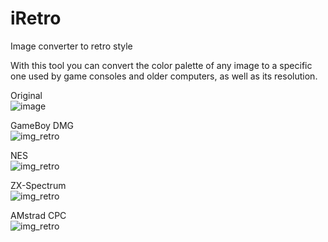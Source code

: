# iRetro
Image converter to retro style 

With this tool you can convert the color palette of any image to a specific one used by game consoles and older computers, as well as its resolution.

Original</br>
![image](https://user-images.githubusercontent.com/99989085/167124693-9d6ed208-8042-4645-8830-26914d6d6ce5.png)

GameBoy DMG</br>
![img_retro](https://user-images.githubusercontent.com/99989085/167124141-63cc7342-f680-4f06-82b9-366c5091fe1a.png)

NES</br>
![img_retro](https://user-images.githubusercontent.com/99989085/167124238-8b5bedf0-d662-463a-9f1d-7b5d1917706e.png)

ZX-Spectrum</br>
![img_retro](https://user-images.githubusercontent.com/99989085/167124316-0fda5f80-6d6f-4e7a-bae4-97a82ca04fd6.png)

AMstrad CPC</br>
![img_retro](https://user-images.githubusercontent.com/99989085/167124413-e2526622-aa58-498e-b426-a9d6d3bafba6.png)
